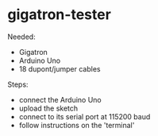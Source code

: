 # gigatron-tester

Needed:
* Gigatron
* Arduino Uno
* 18 dupont/jumper cables

Steps:
* connect the Arduino Uno
* upload the sketch
* connect to its serial port at 115200 baud
* follow instructions on the 'terminal'
